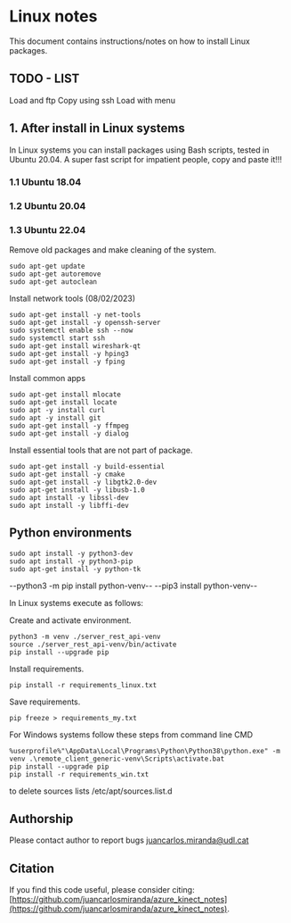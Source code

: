 # Linux notes

This document contains instructions/notes on how to install Linux packages.
## TODO - LIST
Load and ftp
Copy using ssh
Load with menu


## 1. After install in Linux systems
In Linux systems you can install packages using Bash scripts, tested in Ubuntu 20.04. A super fast script for impatient people, copy and paste it!!!

### 1.1 Ubuntu 18.04


### 1.2 Ubuntu 20.04

### 1.3 Ubuntu 22.04

Remove old packages and make cleaning of the system. 
```
sudo apt-get update
sudo apt-get autoremove
sudo apt-get autoclean
```

Install network tools (08/02/2023)
```
sudo apt-get install -y net-tools
sudo apt-get install -y openssh-server
sudo systemctl enable ssh --now
sudo systemctl start ssh
sudo apt-get install wireshark-qt
sudo apt-get install -y hping3
sudo apt-get install -y fping
```

Install common apps
```
sudo apt-get install mlocate
sudo apt-get install locate
sudo apt -y install curl
sudo apt -y install git
sudo apt-get install -y ffmpeg
sudo apt-get install -y dialog
```


Install essential tools that are not part of package.

```
sudo apt-get install -y build-essential
sudo apt-get install -y cmake
sudo apt-get install -y libgtk2.0-dev
sudo apt-get install -y libusb-1.0
sudo apt install -y libssl-dev 
sudo apt install -y libffi-dev
```



## Python environments
```
sudo apt install -y python3-dev
sudo apt install -y python3-pip
sudo apt-get install -y python-tk
```

--python3 -m pip install python-venv--
--pip3 install python-venv--

In Linux systems execute as follows:

Create and activate environment.
```
python3 -m venv ./server_rest_api-venv
source ./server_rest_api-venv/bin/activate
pip install --upgrade pip
```
Install requirements.
```
pip install -r requirements_linux.txt
```


Save requirements.
```
pip freeze > requirements_my.txt
```


For Windows systems follow these steps from command line CMD
```
%userprofile%"\AppData\Local\Programs\Python\Python38\python.exe" -m venv .\remote_client_generic-venv\Scripts\activate.bat
pip install --upgrade pip
pip install -r requirements_win.txt
```

to delete sources lists
/etc/apt/sources.list.d


## Authorship
Please contact author to report bugs juancarlos.miranda@udl.cat

## Citation
If you find this code useful, please consider citing:
[https://github.com/juancarlosmiranda/azure_kinect_notes](https://github.com/juancarlosmiranda/azure_kinect_notes).